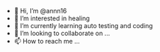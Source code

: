 - 👋 Hi, I’m @annn16
- 👀 I’m interested in healing
- 🌱 I’m currently learning auto testing and coding
- 💞️ I’m looking to collaborate on ...
- 📫 How to reach me ...


